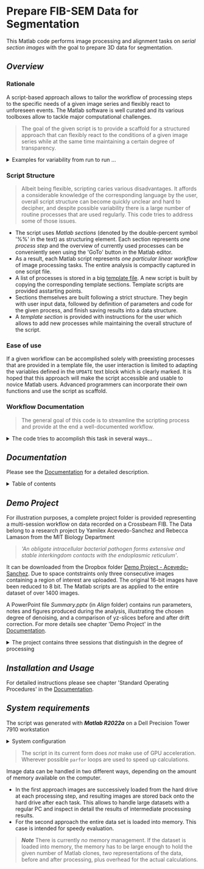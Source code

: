 # Prepare FIB-SEM Data for Segmentation

This Matlab code performs image processing and alignment tasks on *serial section images* with the goal to prepare 3D data for segmentation.

## *Overview*

### Rationale

A script-based approach allows to tailor the workflow of processing steps to the specific needs of a given image series and flexibly react to unforeseen events. The
Matlab software is well curated and its various toolboxes allow to tackle major computational challenges. 

> The goal of the given script is to provide a scaffold for a structured approach that can flexibly react to the conditions of a given image series while at the same time
maintaining a certain degree of transparency.


<details>

<summary> Examples for variability from run to run ... </summary>

- data are recorded on various FIB platforms which use different recording strategies and distinguish in their raw data structure
- a large variety of detectors are used, sometimes multiples simultaneously in a single run
- certain detector geometries lead to image gradients
- others generate noisy data that necessitate the application of denoising algorithms to facilitate the segmentation process
- image series suffer to a different degree under imperfections, such as image-to-image scan distortions, depending on the instrument and lab conditions
- materials with strong local inhomogeneity in their milling behavior show *curtaining* artifacts

</details>


### Script Structure

> Albeit being flexible, scripting caries various disadvantages. It affords a considerable knowledge of the corresponding language by the user, overall script structure can
become quickly unclear and hard to decipher, and despite possible variability there is a large number of routine processes that are used regularly. This code tries to address
some of those issues.

- The script uses *Matlab sections* (denoted by the double-percent symbol '%%' in the text) as structuring element. Each section represents *one process step* and the
  overview of currently used processes can be conveniently seen using the 'GoTo' button in the Matlab editor.
- As a result, each Matlab script represents *one particular linear workflow* of image processing tasks. The entire analysis is compactly captured in one script file.
- A list of processes is stored in a big [template file](https://github.com/StephanKraemer/FIB-SEM/blob/main/SerialDataAlignTemplate_All.m).
  A new script is built by copying the corresponding template sections. Template scripts are provided asstarting points.
- Sections themselves are built following a strict structure. They begin with user input data, followed by definition of parameters and code for the given process,
  and finish saving results into a data structure.
- A *template section* is provided with instructions for the user which allows to add new processes while maintaining the overall structure of the script.

### Ease of use

If a given workflow can be accomplished solely with preexisting processes that are provided in a template file, the user interaction is limited to adapting the variables
defined in the `UPDATE` text block which is clearly marked. It is hoped that this approach will make the script accessible and usable to novice Matlab users. Advanced
programmers can incorporate their own functions and use the script as scaffold.

### Workflow Documentation

> The general goal of this code is to streamline the scripting process and provide at the end a well-documented workflow. 

<details>

<summary> The code tries to accomplish this task in several ways... </summary>

- Intermediate image data are saved using a naming convention that reflects the list of processes applied to the given data set on the operating system level.
- Salient results of each section are saved into a Matlab `info` structure.
- A Matlab table `ProcessingList` is generated with elements documenting the various processing steps, the dimensions of the image series as they change along the way,
names of result sub structures and time needed for the execution of each step.
- Wherever useful, analysis results are plotted. In cases where plots are generated for an entire series, avi files are used and saved into the Figure folder. Series of
images are stored in the MRC format which can be read with image processing tools such as *ImageJ*. Most single plots are at this moment only shown on the
screen and the user can decide to save those as files from the plot window.

</details>



## *Documentation*

Please see the [Documentation](https://github.com/StephanKraemer/FIB-SEM/blob/main/Documentation.pdf) for a detailed description.

<details>

<summary>Table of contents </summary>

1. Overview
    1. Why Scripting, why Matlab
    2. Script structure
    3. Ease of use
    4. Workflow documentation
    5. Version 1.0
2. Script Desing
    1. Building a linear workflow
    2. Script structure of the first session
    3. Script structure of following sessions
3. Section Design
    1. Structural elements of a section
    2. Building a new process using the template section
4. Working with a Script
    1. Script templates
    2. Script navigation and execution
    3. Handling of serial section data
    4. Starting a project
    5. Stopping a session
    6. Continue a session
    7. Starting another session
5. Data Storage
    1. Serial section data
    2. Naming convention for intermediate results
    3. Processing parameters
6. Project Organization
    1. Project folders
    2. Project folder structure
7. Standard Operating Procedures
    1. Install code
    2. Set up project folders
    3. Build first session script
    4. Start first session and build info structure
    5. Parse image files on a Crossbeam FIB
    6. Parse image files on a Helios FIB
    7. Intermittently end a session
    8. Continue a session
    9. Build continuing session
8. Conventions
    1. Coordinate system
    2. Slice indexing
    3. Bounding box of an image frame
9. Key Processes
    1. Non-local means denoising
    2. Image alignment via image-to-image cross correlation
    3. Correctino of y-dependent scan distortions
10. Demo Project
11. Acknowledgements

</details>



## *Demo Project*

For illustration purposes, a complete project folder is provided representing a multi-session workflow on data recorded on a Crossbeam FIB. 
The Data belong to a research project by Yamilex Acevedo-Sanchez and Rebecca Lamason from the MIT Biology Department

> *'An obligate intracellular bacterial pathogen forms extensive and stable interkingdom contacts with the endoplasmic reticulum'*.

It can be downloaded from the Dropbox folder [Demo Project - Acevedo-Sanchez](https://www.dropbox.com/scl/fo/9ghkrjua375nmih7tn803/h?rlkey=qdk4a0m8otk0970r108gb06ot&dl=0). 
Due to space contstraints only three consecutive images containing a region of interest are uploaded. The original 16-bit images have been reduced to 8 bit.
The Matlab scripts are as applied to the entire dataset of over 1400 images.

A PowerPoint file *Summary.pptx* (in *Align* folder) contains run parameters, notes and figures produced during the analysis, illustrating the chosen degree of denoising, 
and a comparison of yz-slices before and after drift correction. For more details see chapter 'Demo Project' in the 
[Documentation](https://github.com/StephanKraemer/FIB-SEM/blob/main/Documentation.pdf).

<details>

<summary> The project contains three sessions that distinguish in the degree of processing  </summary>

- Session 1: images are denoised, drift-corrected, binned to generate isotropic voxels, and intensity-inverted to facilitate comparison with existing TEM data
- Session 2: omits denoising and applies drift-correction to original data
- Session 3: minimal processing, only scan distortions are corrected, data are not binned

</details>



## *Installation and Usage*

For detailed instructions please see chapter 'Standard Operating Procedures' in the [Documentation](https://github.com/StephanKraemer/FIB-SEM/blob/main/Documentation.pdf). 



## *System requirements*

The script was generated with ***Matlab R2022a*** on a Dell Precision Tower 7910 workstation

<details>

<summary> System configuration  </summary>

- System: 64 bit
- Memory: 128GB
- CPU: 40 cores (Intel(R) Xeon(R) CPU E5-2699 v4 @ 2.20GHz   2.20 GHz, 2 processors)
- GPU: NVIDIA Quadro K6000
- Operating System: Windows 10

</details>

> The script in its current form does *not* make use of GPU acceleration. Wherever possible `parfor` loops are used to speed up calculations.

Image data can be handled in two different ways, depending on the amount of memory available on the computer.

- In the first approach images are successively loaded from the hard drive at each processing step, and resulting images are stored back onto the hard drive after each task.
This allows to handle large datasets with a regular PC and inspect in detail the results of intermediate processing results.
- For the second approach the entire data set is loaded into memory. This case is intended for speedy evaluation.

> ***Note*** There is currently *no* memory management. If the dataset is loaded into memory, the memory has to be large enough to hold the given number
of Matlab clones, *two* representations of the data, before and after processing, plus overhead for the actual calculations.





